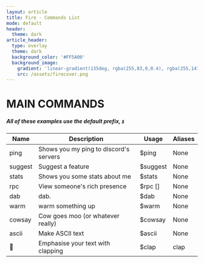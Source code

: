 ```yaml
---
layout: article
title: Fire - Commands List
mode: default
header:
  theme: dark
article_header:
  type: overlay
  theme: dark
  background_color: '#FF5A00'
  background_image:
    gradient: 'linear-gradient(135deg, rgba(255,83,0,0.4), rgba(255,147,0,0.4))'
    src: /assets/firecover.png
---
```


MAIN COMMANDS
==============
##### All of these examples use the default prefix, `$`


Name | Description | Usage | Aliases
---- | ----------- | ----- | -------
ping | Shows you my ping to discord's servers | $ping | None
suggest | Suggest a feature | $suggest <suggestion> | None
stats | Shows you some stats about me | $stats | None
rpc | View someone's rich presence | $rpc [<member>] | None
dab | dab. | $dab | None
warm | warm something up | $warm <something> | None
cowsay | Cow goes moo (or whatever really) | $cowsay <text> | None
ascii | Make ASCII text | $ascii <text> | None
👏 | Emphasise your text with clapping | $clap <text> | clap